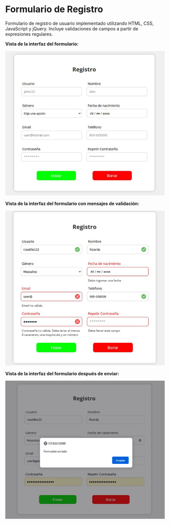 # Formulario de Registro

Formulario de registro de usuario implementado utilizando HTML, CSS, JavaScript y jQuery. Incluye validaciones de campos a partir de expresiones regulares.

**Vista de la interfaz del formulario:**

<div align="center">
  <img src="./assets/web1.jpg" width="600px">
</div>

**Vista de la interfaz del formulario con mensajes de validación:**

<div align="center">
  <img src="./assets/web2.jpg" width="600px">
</div>

**Vista de la interfaz del formulario después de enviar:**

<div align="center">
  <img src="./assets/web3.jpg" width="600px">
</div>
